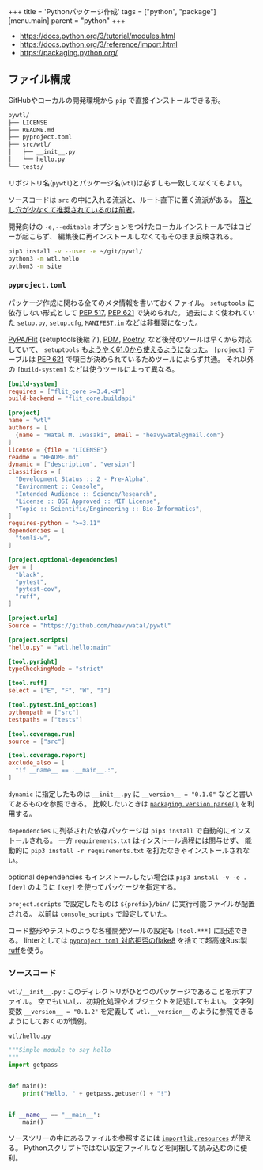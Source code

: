 +++
title = 'Pythonパッケージ作成'
tags = ["python", "package"]
[menu.main]
  parent = "python"
+++

- <https://docs.python.org/3/tutorial/modules.html>
- <https://docs.python.org/3/reference/import.html>
- <https://packaging.python.org/>

## ファイル構成

GitHubやローカルの開発環境から `pip` で直接インストールできる形。

```sh
pywtl/
├── LICENSE
├── README.md
├── pyproject.toml
├── src/wtl/
│   ├── __init__.py
│   └── hello.py
└── tests/
```

リポジトリ名(`pywtl`)とパッケージ名(`wtl`)は必ずしも一致してなくてもよい。

ソースコードは `src` の中に入れる流派と、ルート直下に置く流派がある。
[落とし穴が少なくて推奨されているのは前者](https://docs.pytest.org/explanation/goodpractices.html)。

開発向けの `-e,--editable` オプションをつけたローカルインストールではコピーが起こらず、
編集後に再インストールしなくてもそのまま反映される。

```sh
pip3 install -v --user -e ~/git/pywtl/
python3 -m wtl.hello
python3 -m site
```

### `pyproject.toml`

パッケージ作成に関わる全てのメタ情報を書いておくファイル。
`setuptools` に依存しない形式として
[PEP 517](https://www.python.org/dev/peps/pep-0517),
[PEP 621](https://www.python.org/dev/peps/pep-0621)
で決められた。
過去によく使われていた `setup.py`,
[`setup.cfg`](https://setuptools.pypa.io/en/latest/userguide/declarative_config.html),
[`MANIFEST.in`](https://setuptools.pypa.io/en/latest/userguide/miscellaneous.html)
などは非推奨になった。

[PyPA/Flit](https://flit.readthedocs.io/) (setuptools後継？),
[PDM](https://pdm.fming.dev/),
[Poetry](https://python-poetry.org/),
など後発のツールは早くから対応していて、
`setuptools` も[ようやく61.0から使えるようになった](https://setuptools.pypa.io/en/latest/userguide/pyproject_config.html)。
`[project]` テーブルは [PEP 621](https://www.python.org/dev/peps/pep-0621)
で項目が決められているためツールによらず共通。
それ以外の `[build-system]` などは使うツールによって異なる。

```toml
[build-system]
requires = ["flit_core >=3.4,<4"]
build-backend = "flit_core.buildapi"

[project]
name = "wtl"
authors = [
  {name = "Watal M. Iwasaki", email = "heavywatal@gmail.com"}
]
license = {file = "LICENSE"}
readme = "README.md"
dynamic = ["description", "version"]
classifiers = [
  "Development Status :: 2 - Pre-Alpha",
  "Environment :: Console",
  "Intended Audience :: Science/Research",
  "License :: OSI Approved :: MIT License",
  "Topic :: Scientific/Engineering :: Bio-Informatics",
]
requires-python = ">=3.11"
dependencies = [
  "tomli-w",
]

[project.optional-dependencies]
dev = [
  "black",
  "pytest",
  "pytest-cov",
  "ruff",
]

[project.urls]
Source = "https://github.com/heavywatal/pywtl"

[project.scripts]
"hello.py" = "wtl.hello:main"

[tool.pyright]
typeCheckingMode = "strict"

[tool.ruff]
select = ["E", "F", "W", "I"]

[tool.pytest.ini_options]
pythonpath = ["src"]
testpaths = ["tests"]

[tool.coverage.run]
source = ["src"]

[tool.coverage.report]
exclude_also = [
  "if __name__ == .__main__.:",
]
```

`dynamic` に指定したものは `__init__.py` に `__version__ = "0.1.0"`
などと書いてあるものを参照できる。
比較したいときは
[`packaging.version.parse()`](https://packaging.pypa.io/en/latest/version.html)
を利用する。

`dependencies` に列挙された依存パッケージは
`pip3 install` で自動的にインストールされる。
一方 `requirements.txt` はインストール過程には関与せず、
能動的に `pip3 install -r requirements.txt`
を打たなきゃインストールされない。

optional dependencies もインストールしたい場合は
`pip3 install -v -e .[dev]` のように `[key]` を使ってパッケージを指定する。

`project.scripts` で設定したものは
`${prefix}/bin/` に実行可能ファイルが配置される。
以前は `console_scripts` で設定していた。

コード整形やテストのような各種開発ツールの設定も `[tool.***]` に記述できる。
linterとしては
[`pyproject.toml` 対応拒否のflake8](https://github.com/PyCQA/flake8/issues/234)
を捨てて超高速Rust製[ruff](https://docs.astral.sh/ruff/)を使う。



### ソースコード

`wtl/__init__.py`
: このディレクトリがひとつのパッケージであることを示すファイル。
  空でもいいし、初期化処理やオブジェクトを記述してもよい。
  文字列変数 `__version__ = "0.1.2"` を定義して
  `wtl.__version__` のように参照できるようにしておくのが慣例。

`wtl/hello.py`
```py
"""Simple module to say hello
"""
import getpass


def main():
    print("Hello, " + getpass.getuser() + "!")


if __name__ == "__main__":
    main()
```

ソースツリーの中にあるファイルを参照するには
[`importlib.resources`](https://docs.python.org/library/importlib.html#module-importlib.resources)
が使える。
Pythonスクリプトではない設定ファイルなどを同梱して読み込むのに便利。
